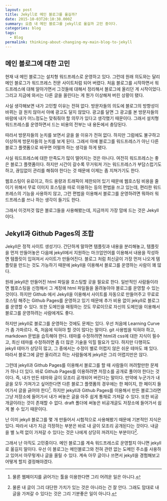 ```yaml
---
layout: post
title: Jekyll로 메인 블로그를 옮길까?
date: 2015-10-03T20:10:38.000Z
summary: 요즘 내 메인 블로그를 jekyll로 옮길까 고민 중이다.
categories: blog
tags:
  - Blog
permalink: thinking-about-changing-my-main-blog-to-jekyll
---
```


## 메인 블로그에 대한 고민

현재 내 메인 블로그는 설치형 워드프레스로 운영하고 있다. 그런데 원래 의도와는 달리 메인 블로그가 워드프레스 전문 사이트처럼 되어 버렸다. 처음 블로그를 시작하면서 워드프레스에 대해 알아가면서 그것들에 대해서 정리해서 블로그에 올리던 게 시작이었다. 그리고 지금에 와서는 다른 글을 올린다는 게 뭔가 이상해져 버린 상황이 됐다.

사실 생각해보면 내가 고민할 이유는 전혀 없다. 방문자들의 의도에 블로그의 방향성이 바뀌는 걸 원치 않아서 아예 광고도 달지 않았다. 광고를 달면 그 광고를 본 방문자들의 바람에 내가 어느정도는 맞춰줘야 할 의무가 있다고 생각했기 때문이다. 그래서 설치형 워드프레스를 운영하면서 드는 비용의 전부는 내 용돈에서 충당된다.

따라서 방문자들의 눈치를 보면서 글을 쓸 이유가 전혀 없다. 하지만 그럼에도 불구하고 이상하게 방문자들의 눈치를 보게 된다. 그래서 아예 블로그를 워드프레스가 아닌 다른 블로그 플랫폼으로 바꾸면 어떨까 하는 생각을 하게 됐다.

사실 워드프레스에 대한 만족도가 많이 떨어지는 것은 아니다. 여전히 워드프레스는 좋은 블로그 플랫폼이다. 하지만 시간이 갈수록 무거워져 가는 워드프레스가 부담스럽기도 하고, 끊임없이 관리를 해줘야 한다는 것 때문에 이제는 좀 지쳐가기도 한다.

웹호스팅이 유료이고, 하드 용량과 트래픽이 제한되어 있기 때문에 웹호스팅 비용을 줄이기 위해서 무료 이미지 호스팅을 따로 이용하는 등의 편법을 쓰고 있는데, 편리한 워드프레스의 기능을 사용하지 않고, 그런 편법을 이용해서 블로그를 운영하려면 뭐하러 워드프레스를 쓰나 하는 생각이 들기도 한다.

그래서 이것저것 많은 블로그들을 사용해봤는데, 지금까지 가장 맘에 드는 것은 Jekyll이다.



## Jekyll과 Github Pages의 조합

Jekyll은 정적 사이트 생성기다. 간단하게 말하면 템플릿과 내용을 분리해놓고, 템플릿을 먼저 만들어놓은 다음에 jekyll에서 지원하는 마크업언어를 이용해서 내용을 작성하면 템플릿이 입혀져서 사이트가 만들어진다. 블로그 처럼 최신글이 가장 먼저 나오게 템플릿을 만드는 것도 가능하기 때문에 jekyll을 이용해서 블로그를 운영하는 사람이 꽤 많다.

원래 jekyll은 만들어진 html 파일을 호스팅할 곳을 필요로 한다. 일반적인 사람들이라면 웹호스팅을 신청해서 그 계정에 html 파일들을 올려놓아야 블로그를 운영할 수 있는 것이다. 하지만 Github 에서 Jekyll을 이용해서 사이트를 자동으로 만들어주고 무료로 호스팅 해주는 Github Pages를 운영하고 있기 때문에 추가 비용 없이 jekyll로 블로그를 운영할 수 있다. 또한 도메인을 매핑하는 것도 무료이므로 자신의 도메인을 이용해서 블로그를 운영하려는 사람에게도 좋다.

하지만 jekyll로 블로그를 운영하는 것에도 문제는 있다. 우선 처음에 Learning Curve가 좀 가파르다. 즉, 처음에 익혀야 할 것이 많다는 말이다. git 사용법을 익혀야 하고, markdown 문법을 습득해야 한다. 테마를 수정하려면 html과 css에 대한 지식이 필수고, 최신 테마를 수정하려면 좀 더 많은 기술을 익힐 필요가 있다. 하지만 다행히도 jekyll 테마가 상당히 많고, 그 중에서는 수정이 별로 어렵지 않은 쉬운 테마도 꽤 있다. 따라서 블로그에 글만 올리려고 하는 사람들에게 jekyll은 그리 어렵지만은 않다.

그런데 jekyll과 Github Pages를 이용해서 블로그를 할 때 사람들이 꺼려할만한 문제가 하나 더 있다. 바로 Github Pages를 이용하려면 저장소를 공개로 풀어야 한다는 것이다. 즉, 내가 만든 테마와 글이 모조리 공개되어 버린다는 말이다. 만약에 누군가가 내 글을 모두 가져가고 싶어한다면 다른 블로그 플랫폼의 경우에는 한 페이지, 한 페이지 들어가서 글을 긁어야 한다[^1]. 하지만 jekyll과 Github Pages를 이용해서 만든 블로그라면 그냥 저장소에 들어가서 내가 써놓은 글을 아주 쉽게 통채로 가져갈 수 있다. 또한 비공개글이라는 것이 존재할 수 없다. draft 폴더에 써놓은 비공개글도 저장소에 들어가서 쉽게 볼 수 있기 때문이다.

난 이미 jekyll 블로그를 몇 개 만들어서 시험적으로 사용해봤기 때문에 기본적인 지식은 있다. 따라서 내가 지금 걱정하는 부분은 바로 내 글이 모조리 공개된다는 것이다. 내글을 별 노력 없이 가져갈 수 있다는 것은 나에게 상당히 꺼려지는 부분이다[^2].

그래서 난 아직도 고민중이다. 메인 블로그를 계속 워드프레스로 운영할지 아니면 jekyll로 옮길지 말이다. 우선 이 블로그는 메인블로그와 전혀 관련 없는 도메인 주소를 사용하고 있어서 아무렇게나 글을 올릴 수 있다. 계속 아무 글이나 쓰면서 jekyll을 경험해보고 어떻게 할지 결정해야겠다.







[^1]: 물론 웹페이지를 긁어가는 툴을 이용한다면 그리 어려운 일은 아니다.
[^2]: 물론 내 글이 그리 대단한 가치가 있는 것은 아니라는 건 잘 안다. 그래도 맘대로 내 글을 가져갈 수 있다는 것은 그리 기분좋은 일이 아니다.
